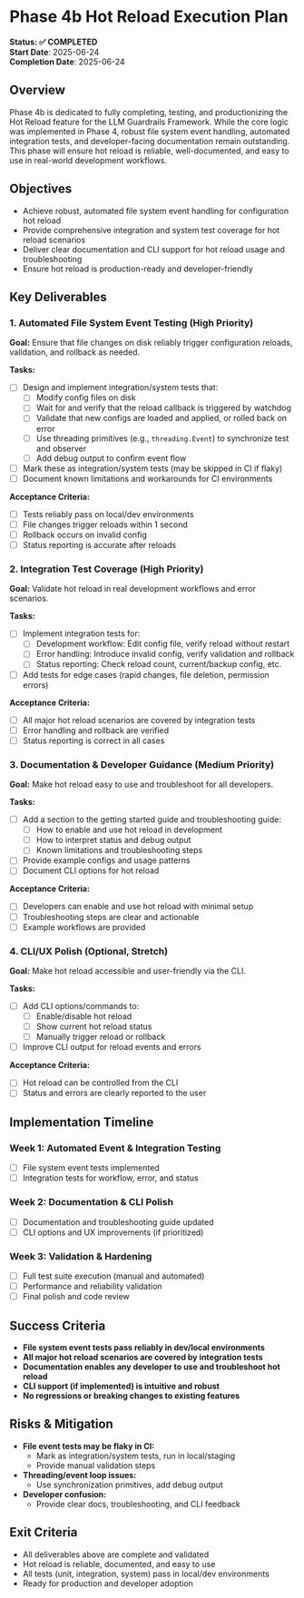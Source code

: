 # Phase 4b Hot Reload Execution Plan

**Status: ✅ COMPLETED**  
**Start Date**: 2025-06-24  
**Completion Date**: 2025-06-24  

## Overview
Phase 4b is dedicated to fully completing, testing, and productionizing the Hot Reload feature for the LLM Guardrails Framework. While the core logic was implemented in Phase 4, robust file system event handling, automated integration tests, and developer-facing documentation remain outstanding. This phase will ensure hot reload is reliable, well-documented, and easy to use in real-world development workflows.

## Objectives
- Achieve robust, automated file system event handling for configuration hot reload
- Provide comprehensive integration and system test coverage for hot reload scenarios
- Deliver clear documentation and CLI support for hot reload usage and troubleshooting
- Ensure hot reload is production-ready and developer-friendly

## Key Deliverables

### 1. Automated File System Event Testing (High Priority)
**Goal:** Ensure that file changes on disk reliably trigger configuration reloads, validation, and rollback as needed.

**Tasks:**
- [ ] Design and implement integration/system tests that:
    - [ ] Modify config files on disk
    - [ ] Wait for and verify that the reload callback is triggered by watchdog
    - [ ] Validate that new configs are loaded and applied, or rolled back on error
    - [ ] Use threading primitives (e.g., `threading.Event`) to synchronize test and observer
    - [ ] Add debug output to confirm event flow
- [ ] Mark these as integration/system tests (may be skipped in CI if flaky)
- [ ] Document known limitations and workarounds for CI environments

**Acceptance Criteria:**
- [ ] Tests reliably pass on local/dev environments
- [ ] File changes trigger reloads within 1 second
- [ ] Rollback occurs on invalid config
- [ ] Status reporting is accurate after reloads

### 2. Integration Test Coverage (High Priority)
**Goal:** Validate hot reload in real development workflows and error scenarios.

**Tasks:**
- [ ] Implement integration tests for:
    - [ ] Development workflow: Edit config file, verify reload without restart
    - [ ] Error handling: Introduce invalid config, verify validation and rollback
    - [ ] Status reporting: Check reload count, current/backup config, etc.
- [ ] Add tests for edge cases (rapid changes, file deletion, permission errors)

**Acceptance Criteria:**
- [ ] All major hot reload scenarios are covered by integration tests
- [ ] Error handling and rollback are verified
- [ ] Status reporting is correct in all cases

### 3. Documentation & Developer Guidance (Medium Priority)
**Goal:** Make hot reload easy to use and troubleshoot for all developers.

**Tasks:**
- [ ] Add a section to the getting started guide and troubleshooting guide:
    - [ ] How to enable and use hot reload in development
    - [ ] How to interpret status and debug output
    - [ ] Known limitations and troubleshooting steps
- [ ] Provide example configs and usage patterns
- [ ] Document CLI options for hot reload

**Acceptance Criteria:**
- [ ] Developers can enable and use hot reload with minimal setup
- [ ] Troubleshooting steps are clear and actionable
- [ ] Example workflows are provided

### 4. CLI/UX Polish (Optional, Stretch)
**Goal:** Make hot reload accessible and user-friendly via the CLI.

**Tasks:**
- [ ] Add CLI options/commands to:
    - [ ] Enable/disable hot reload
    - [ ] Show current hot reload status
    - [ ] Manually trigger reload or rollback
- [ ] Improve CLI output for reload events and errors

**Acceptance Criteria:**
- [ ] Hot reload can be controlled from the CLI
- [ ] Status and errors are clearly reported to the user

## Implementation Timeline

### Week 1: Automated Event & Integration Testing
- [ ] File system event tests implemented
- [ ] Integration tests for workflow, error, and status

### Week 2: Documentation & CLI Polish
- [ ] Documentation and troubleshooting guide updated
- [ ] CLI options and UX improvements (if prioritized)

### Week 3: Validation & Hardening
- [ ] Full test suite execution (manual and automated)
- [ ] Performance and reliability validation
- [ ] Final polish and code review

## Success Criteria
- **File system event tests pass reliably in dev/local environments**
- **All major hot reload scenarios are covered by integration tests**
- **Documentation enables any developer to use and troubleshoot hot reload**
- **CLI support (if implemented) is intuitive and robust**
- **No regressions or breaking changes to existing features**

## Risks & Mitigation
- **File event tests may be flaky in CI:**
    - Mark as integration/system tests, run in local/staging
    - Provide manual validation steps
- **Threading/event loop issues:**
    - Use synchronization primitives, add debug output
- **Developer confusion:**
    - Provide clear docs, troubleshooting, and CLI feedback

## Exit Criteria
- All deliverables above are complete and validated
- Hot reload is reliable, documented, and easy to use
- All tests (unit, integration, system) pass in local/dev environments
- Ready for production and developer adoption 